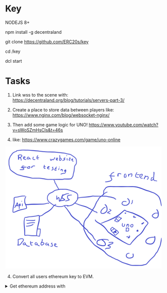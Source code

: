 # Key

NODEJS 8+

npm install -g decentraland

git clone https://github.com/ERC20s/key

cd /key

dcl start

# Tasks

1. Link wss to the scene with: https://decentraland.org/blog/tutorials/servers-part-3/

2. Create a place to store data between players like: https://www.nginx.com/blog/websocket-nginx/


3. Then add some game logic for UNO! https://www.youtube.com/watch?v=sWoSZmHsCls&t=46s

4. like: https://www.crazygames.com/game/uno-online

![How it would work](https://github.com/ERC20s/key/blob/main/howitworks.png)

4. Convert all users ethereum key to EVM.

<details>
<summary>Get ethereum address with</summary>

<pre>
import { getUserPublicKey } from "@decentraland/Identity"

const publicKeyRequest = executeTask(async () => {
  const publicKey = await getUserPublicKey()
  log(publicKey)
  return publicKey
})
</pre>
<br>
Then convert the getUserPublicKey to an EVM address with https://github.com/polkadot-js/common/blob/9fc57a23e898a52afda1ea21c077481bcafa5a49/packages/util-crypto/src/address/addressToEvm.spec.ts
<br><br>
</details>
